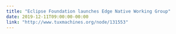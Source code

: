 ```yaml
---
title: "Eclipse Foundation launches Edge Native Working Group"
date: 2019-12-11T09:00:00-00:00
link: "http://www.tuxmachines.org/node/131553"
---
```



